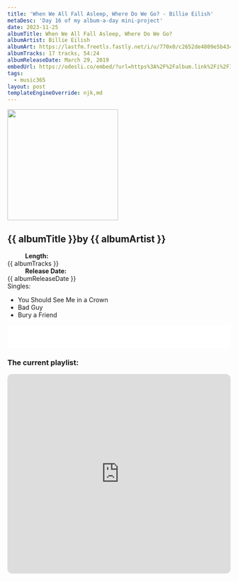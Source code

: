 ```yaml
---
title: 'When We All Fall Asleep, Where Do We Go? - Billie Eilish'
metaDesc: 'Day 16 of my album-a-day mini-project'
date: 2023-11-25
albumTitle: When We All Fall Asleep, Where Do We Go?
albumArtist: Billie Eilish
albumArt: https://lastfm.freetls.fastly.net/i/u/770x0/c2652de4809e5b4349565518b34b85ca.jpg#c2652de4809e5b4349565518b34b85ca
albumTracks: 17 tracks, 54:24
albumReleaseDate: March 29, 2019
embedUrl: https://odesli.co/embed/?url=https%3A%2F%2Falbum.link%2Fi%2F1450695723&theme=light
tags:
  - music365
layout: post
templateEngineOverride: njk,md
---
```


<aside class="album-profile">
  <div class="album-profile__image">
    <img class="album-image" width="250" height="250" crossorigin="anonymous" src="{{ albumArt }}"/>
  </div>
  <div class="aside__content">
    <h1><strong>{{ albumTitle }}</strong>by {{ albumArtist }}</h1>
    <dl>
      <div>
        <dd><strong>Length:</strong></dd>
        <dt>{{ albumTracks }}</dt>
      </div>
      <div>
        <dd><strong>Release Date:</strong></dd>
        <dt>{{ albumReleaseDate }}</dt>
      </div>
      <div class="singles">
        <span>Singles:</span>
        <ul>
          <li>You Should See Me in a Crown</li>
          <li>Bad Guy</li>
          <li>Bury a Friend</li>
        </ul>
      </div>
    </dl>
    <div class="color-grid">
      <div class="color-grid__container">
					<span class="color color--1"></span>
					<span class="color color--2"></span>
					<span class="color color--3"></span>
      </div>
    </div>
  </div>
</aside>

<iframe width="100%" height="52" src={{ embedUrl }} frameborder="0" allowfullscreen sandbox="allow-same-origin allow-scripts allow-presentation allow-popups allow-popups-to-escape-sandbox" allow="clipboard-read; clipboard-write"></iframe>

### The current playlist:

<iframe allow="autoplay *; encrypted-media *; fullscreen *; clipboard-write" frameborder="0" height="450" style="width:100%;max-width:660px;overflow:hidden;border-radius:10px;" sandbox="allow-forms allow-popups allow-same-origin allow-scripts allow-storage-access-by-user-activation allow-top-navigation-by-user-activation" src="https://embed.music.apple.com/gb/playlist/music365/pl.u-AkAmEd9ix4MAZYJ"></iframe>
